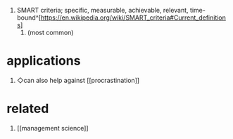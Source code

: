 1. SMART criteria; specific, measurable, achievable, relevant, time-bound^[https://en.wikipedia.org/wiki/SMART_criteria#Current_definitions]
	1. (most common)

# applications
1. ◇can also help against [[procrastination]]

# related
1. [[management science]]